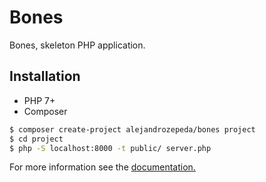 # Bones

Bones, skeleton PHP application.

## Installation

* PHP 7+
* Composer

```bash
$ composer create-project alejandrozepeda/bones project
$ cd project
$ php -S localhost:8000 -t public/ server.php
```

For more information see the [documentation.](https://github.com/alejandrozepeda/bones/wiki)
